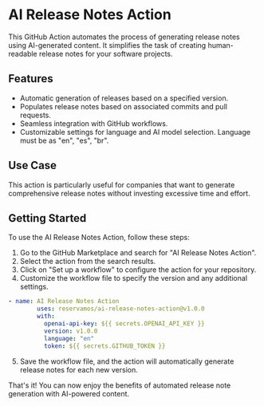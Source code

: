 # AI Release Notes Action

This GitHub Action automates the process of generating release notes using AI-generated content. It simplifies the task of creating human-readable release notes for your software projects.

## Features

- Automatic generation of releases based on a specified version.
- Populates release notes based on associated commits and pull requests.
- Seamless integration with GitHub workflows.
- Customizable settings for language and AI model selection. Language must be as "en", "es", "br".

## Use Case

This action is particularly useful for companies that want to generate comprehensive release notes without investing excessive time and effort.

## Getting Started

To use the AI Release Notes Action, follow these steps:

1. Go to the GitHub Marketplace and search for "AI Release Notes Action".
2. Select the action from the search results.
3. Click on "Set up a workflow" to configure the action for your repository.
4. Customize the workflow file to specify the version and any additional settings.

```yml
- name: AI Release Notes Action
        uses: reservamos/ai-release-notes-action@v1.0.0
        with:
          openai-api-key: ${{ secrets.OPENAI_API_KEY }}
          version: v1.0.0
          language: "en"
          token: ${{ secrets.GITHUB_TOKEN }}
```

5. Save the workflow file, and the action will automatically generate release notes for each new version.

That's it! You can now enjoy the benefits of automated release note generation with AI-powered content.
